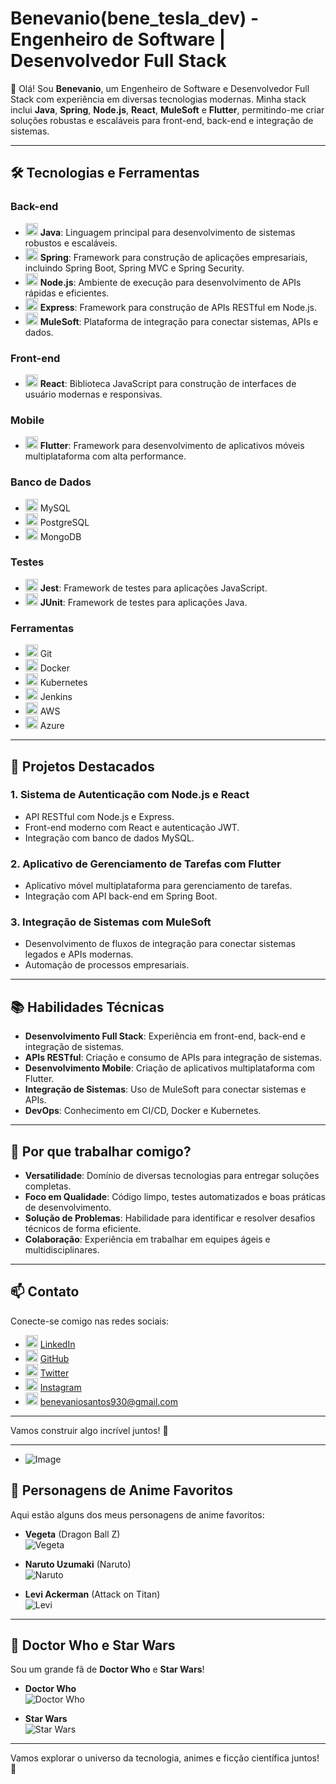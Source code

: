 # **Benevanio(bene_tesla_dev) - Engenheiro de Software | Desenvolvedor Full Stack**

👋 Olá! Sou **Benevanio**, um Engenheiro de Software e Desenvolvedor Full Stack com experiência em diversas tecnologias modernas. Minha stack inclui **Java**, **Spring**, **Node.js**, **React**, **MuleSoft** e **Flutter**, permitindo-me criar soluções robustas e escaláveis para front-end, back-end e integração de sistemas.

---

## 🛠️ **Tecnologias e Ferramentas**

### Back-end
- <img src="https://img.icons8.com/color/48/000000/java-coffee-cup-logo.png" alt="Java" width="20"/> **Java**: Linguagem principal para desenvolvimento de sistemas robustos e escaláveis.
- <img src="https://img.icons8.com/color/48/000000/spring-logo.png" alt="Spring" width="20"/> **Spring**: Framework para construção de aplicações empresariais, incluindo Spring Boot, Spring MVC e Spring Security.
- <img src="https://img.icons8.com/color/48/000000/nodejs.png" alt="Node.js" width="20"/> **Node.js**: Ambiente de execução para desenvolvimento de APIs rápidas e eficientes.
- <img src="https://img.icons8.com/color/48/000000/express.png" alt="Express" width="20"/> **Express**: Framework para construção de APIs RESTful em Node.js.
- <img src="https://github.com/user-attachments/assets/126749d2-8c71-4eb5-bdae-7f6eaed6525b" alt="MuleSoft" width="20"/> **MuleSoft**: Plataforma de integração para conectar sistemas, APIs e dados.

### Front-end
- <img src="https://img.icons8.com/color/48/000000/react-native.png" alt="React" width="20"/> **React**: Biblioteca JavaScript para construção de interfaces de usuário modernas e responsivas.

### Mobile
- <img src="https://img.icons8.com/color/48/000000/flutter.png" alt="Flutter" width="20"/> **Flutter**: Framework para desenvolvimento de aplicativos móveis multiplataforma com alta performance.

### Banco de Dados
- <img src="https://img.icons8.com/color/48/000000/mysql-logo.png" alt="MySQL" width="20"/> MySQL  
- <img src="https://cdn.jsdelivr.net/gh/devicons/devicon@latest/icons/postgresql/postgresql-original-wordmark.svg" width="20"/> PostgreSQL  
- <img src="https://img.icons8.com/color/48/000000/mongodb.png" alt="MongoDB" width="20"/> MongoDB

### Testes
- <img src="https://img.icons8.com/external-tal-revivo-shadow-tal-revivo/32/external-jest-can-collect-code-coverage-information-from-entire-projects-logo-shadow-tal-revivo.png" alt="Jest" width="20"/> **Jest**: Framework de testes para aplicações JavaScript.
-  <img src="https://cdn.jsdelivr.net/gh/devicons/devicon@latest/icons/junit/junit-original.svg" width="20" /> **JUnit**: Framework de testes para aplicações Java.

### Ferramentas
- <img src="https://img.icons8.com/color/48/000000/git.png" alt="Git" width="20"/> Git  
- <img src="https://img.icons8.com/color/48/000000/docker.png" alt="Docker" width="20"/> Docker  
- <img src="https://img.icons8.com/color/48/000000/kubernetes.png" alt="Kubernetes" width="20"/> Kubernetes  
- <img src="https://img.icons8.com/color/48/000000/jenkins.png" alt="Jenkins" width="20"/> Jenkins  
- <img src="https://img.icons8.com/color/48/000000/amazon-web-services.png" alt="AWS" width="20"/> AWS  
- <img src="https://cdn.jsdelivr.net/gh/devicons/devicon@latest/icons/azure/azure-original.svg" width="20"/> Azure  

---

## 🚀 **Projetos Destacados**

### 1. **Sistema de Autenticação com Node.js e React**
   - API RESTful com Node.js e Express.
   - Front-end moderno com React e autenticação JWT.
   - Integração com banco de dados MySQL.

### 2. **Aplicativo de Gerenciamento de Tarefas com Flutter**
   - Aplicativo móvel multiplataforma para gerenciamento de tarefas.
   - Integração com API back-end em Spring Boot.

### 3. **Integração de Sistemas com MuleSoft**
   - Desenvolvimento de fluxos de integração para conectar sistemas legados e APIs modernas.
   - Automação de processos empresariais.

---

## 📚 **Habilidades Técnicas**

- **Desenvolvimento Full Stack**: Experiência em front-end, back-end e integração de sistemas.  
- **APIs RESTful**: Criação e consumo de APIs para integração de sistemas.  
- **Desenvolvimento Mobile**: Criação de aplicativos multiplataforma com Flutter.  
- **Integração de Sistemas**: Uso de MuleSoft para conectar sistemas e APIs.  
- **DevOps**: Conhecimento em CI/CD, Docker e Kubernetes.  

---

## 🌟 **Por que trabalhar comigo?**

- **Versatilidade**: Domínio de diversas tecnologias para entregar soluções completas.  
- **Foco em Qualidade**: Código limpo, testes automatizados e boas práticas de desenvolvimento.  
- **Solução de Problemas**: Habilidade para identificar e resolver desafios técnicos de forma eficiente.  
- **Colaboração**: Experiência em trabalhar em equipes ágeis e multidisciplinares.  

---

## 📫 **Contato**

Conecte-se comigo nas redes sociais:

- <img src="https://img.icons8.com/color/48/000000/linkedin.png" alt="LinkedIn" width="20"/> [LinkedIn](https://www.linkedin.com/in/bene-tesla/)  
- <img src="https://img.icons8.com/color/48/000000/github.png" alt="GitHub" width="20"/> [GitHub](https://github.com/Benevanio)  
- <img src="https://img.icons8.com/color/48/000000/twitter.png" alt="Twitter" width="20"/> [Twitter](https://x.com/BenevanioS)  
- <img src="https://img.icons8.com/color/48/000000/instagram.png" alt="Instagram" width="20"/> [Instagram](https://www.instagram.com/bene_tesla_dev/)  
- <img src="https://img.icons8.com/color/48/000000/gmail.png" alt="E-mail" width="20"/> benevaniosantos930@gmail.com  

---

Vamos construir algo incrível juntos! 🚀

---

- ![Image](https://github.com/user-attachments/assets/ee7a3a8d-1e5a-40e3-8505-9fa89c5ceee6 )


## 🎌 **Personagens de Anime Favoritos**

Aqui estão alguns dos meus personagens de anime favoritos:

- **Vegeta** (Dragon Ball Z)  
  ![Vegeta](https://media4.giphy.com/media/v1.Y2lkPTc5MGI3NjExMWdzMmMwcjY3bHNtb2thbjN1dHVvN3BhNWo4eHlhbWo3OWdpcnRjdCZlcD12MV9pbnRlcm5hbF9naWZfYnlfaWQmY3Q9Zw/At8TemfUYhemteTDDN/giphy.gif)

- **Naruto Uzumaki** (Naruto)  
  ![Naruto](https://media.giphy.com/media/IO2ICudgtBjby/giphy.gif?cid=ecf05e477er833ud1hzd3rezpg3d9q5bfil111566qtybayt&ep=v1_gifs_search&rid=giphy.gif&ct=g)

- **Levi Ackerman** (Attack on Titan)  
  ![Levi](https://media.giphy.com/media/A91yGpQJyBnUY/giphy.gif?cid=790b76111g67iupbz384h6uxdbiil6bktbgtfrqkm0jpe8gd&ep=v1_gifs_search&rid=giphy.gif&ct=g)



---

## 🚀 **Doctor Who e Star Wars**

Sou um grande fã de **Doctor Who** e **Star Wars**!

- **Doctor Who**  
  ![Doctor Who](https://media.giphy.com/media/v1.Y2lkPTc5MGI3NjExa2w0bjFqZDNodHh5MnU3bTJyMGQ1Njc2aHF1NnJsa29tZXUxNDFoaSZlcD12MV9naWZzX3NlYXJjaCZjdD1n/pbcDD97P5RYDm/giphy.gif)

- **Star Wars**  
  ![Star Wars](https://media.giphy.com/media/11cFgJK4tK4Jpu/giphy.gif?cid=790b7611mx205e8u8tsp61og5jo2s13glhcoaroyst542y84&ep=v1_gifs_search&rid=giphy.gif&ct=g)

---

Vamos explorar o universo da tecnologia, animes e ficção científica juntos! 🌌
